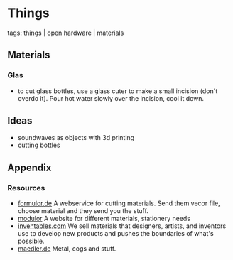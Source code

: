 # Things #

tags: things | open hardware | materials 

## Materials ##

### Glas ###

- to cut glass bottles, use a glass cuter to make a small incision (don't overdo it). Pour hot water slowly over the incision, cool it down.

## Ideas ##

 - soundwaves as objects with 3d printing
 - cutting bottles

## Appendix ##

### Resources ###

- [formulor.de](http://www.formulor.de) A webservice for cutting materials. Send them vecor file, choose material and they send you the stuff.
- [modulor](http://www.modulor.de/) A website for different materials, stationery needs
- [inventables.com](http://www.inventables.com/) We sell materials that designers, artists, and inventors use to develop new products and pushes the boundaries of what's possible.
- [maedler.de](http://www.maedler.de/) Metal, cogs and stuff.